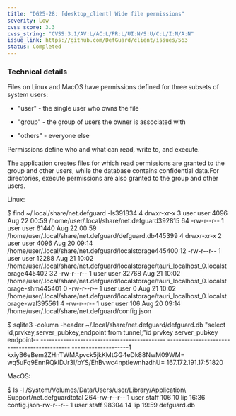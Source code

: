 ```yaml
---
title: "DG25-28: [desktop_client] Wide file permissions"
severity: Low
cvss_score: 3.3
cvss_string: "CVSS:3.1/AV:L/AC:L/PR:L/UI:N/S:U/C:L/I:N/A:N"
issue_link: https://github.com/DefGuard/client/issues/563
status: Completed
---
```


### Technical details

Files on Linux and MacOS have permissions defined for three subsets of
system users:

-   \"user\" - the single user who owns the file

-   \"group\" - the group of users the owner is associated with

-   \"others\" - everyone else

Permissions define who and what can read, write to, and execute.

The application creates files for which read permissions are granted to
the group and other users, while the database contains confidential
data.For directories, execute permissions are also granted to the group
and other users.

Linux:

\$ find \~/.local/share/net.defguard -ls391834 4 drwxr-xr-x 3 user user
4096 Aug 22 00:59 /home/user/.local/share/net.defguard392815 64
-rw-r\--r\-- 1 user user 61440 Aug 22 00:59
/home/user/.local/share/net.defguard/defguard.db445399 4 drwxr-xr-x 2
user user 4096 Aug 20 09:14
/home/user/.local/share/net.defguard/localstorage445400 12 -rw-r\--r\--
1 user user 12288 Aug 21 10:02
/home/user/.local/share/net.defguard/localstorage/tauri_localhost_0.localstorage445402
32 -rw-r\--r\-- 1 user user 32768 Aug 21 10:02
/home/user/.local/share/net.defguard/localstorage/tauri_localhost_0.localstorage-shm445401
0 -rw-r\--r\-- 1 user user 0 Aug 21 10:02
/home/user/.local/share/net.defguard/localstorage/tauri_localhost_0.localstorage-wal395561
4 -rw-r\--r\-- 1 user user 106 Aug 20 09:14
/home/user/.local/share/net.defguard/config.json

\$ sqlite3 -column -header \~/.local/share/net.defguard/defguard.db
\"select id,prvkey,server_pubkey,endpoint from tunnel;\"id prvkey
server_pubkey endpoint\--
\-\-\-\-\-\-\-\-\-\-\-\-\-\-\-\-\-\-\-\-\-\-\-\-\-\-\-\-\-\-\-\-\-\-\-\-\-\-\-\-\-\-\--
\-\-\-\-\-\-\-\-\-\-\-\-\-\-\-\-\-\-\-\-\-\-\-\-\-\-\-\-\-\-\-\-\-\-\-\-\-\-\-\-\-\-\--
\-\-\-\-\-\-\-\-\-\-\-\-\-\-\-\-\-\-\--1
kxiyB6eBem2ZHnTWMApvck5jkKMtGG4eDk88NwM09WM=
wq5uFq9EnnRQkIDJr3I/bYS/EhBvwc4nptIewnhzdhU= 167.172.191.17:51820

MacOS:

\$ ls -l /System/Volumes/Data/Users/user/Library/Application\\
Support/net.defguardtotal 264-rw-r\--r\-- 1 user staff 106 10 lip 16:36
config.json-rw-r\--r\-- 1 user staff 98304 14 lip 19:59 defguard.db
